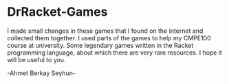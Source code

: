 # DrRacket-Games
I made small changes in these games that I found on the internet and collected them together. I used parts of the games to help my CMPE100 course at university.
Some legendary games written in the Racket programming language, about which there are very rare resources. I hope it will be useful to you.

-Ahmet Berkay Seyhun-
